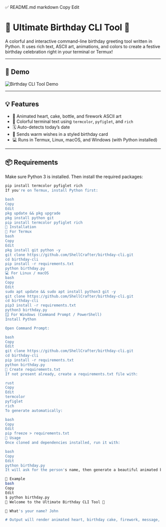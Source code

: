 ✅ README.md
markdown
Copy
Edit
# 🎉 Ultimate Birthday CLI Tool 🎉

A colorful and interactive command-line birthday greeting tool written in Python. It uses rich text, ASCII art, animations, and colors to create a festive birthday celebration right in your terminal or Termux!

---

## 📸 Demo

![Birthday CLI Tool Demo](https://github.com/ShellCrafter/birthday-cli.git)


---

## 💡 Features

- 💖 Animated heart, cake, bottle, and firework ASCII art
- 🎨 Colorful terminal text using `termcolor`, `pyfiglet`, and `rich`
- 🗓️ Auto-detects today’s date
- 🎂 Sends warm wishes in a styled birthday card
- 💻 Runs in Termux, Linux, macOS, and Windows (with Python installed)

---

## 📦 Requirements

Make sure Python 3 is installed. Then install the required packages:

```bash
pip install termcolor pyfiglet rich
If you're on Termux, install Python first:

bash
Copy
Edit
pkg update && pkg upgrade
pkg install python git
pip install termcolor pyfiglet rich
🔧 Installation
📲 For Termux
bash
Copy
Edit
pkg install git python -y
git clone https://github.com/ShellCrafter/birthday-cli.git
cd birthday-cli
pip install -r requirements.txt
python birthday.py
💻 For Linux / macOS
bash
Copy
Edit
sudo apt update && sudo apt install python3 git -y
git clone https://github.com/ShellCrafter/birthday-cli.git
cd birthday-cli
pip3 install -r requirements.txt
python3 birthday.py
🪟 For Windows (Command Prompt / PowerShell)
Install Python

Open Command Prompt:

bash
Copy
Edit
git clone https://github.com/ShellCrafter/birthday-cli.git
cd birthday-cli
pip install -r requirements.txt
python birthday.py
📄 Create requirements.txt
If not present already, create a requirements.txt file with:

rust
Copy
Edit
termcolor
pyfiglet
rich
To generate automatically:

bash
Copy
Edit
pip freeze > requirements.txt
🚀 Usage
Once cloned and dependencies installed, run it with:

bash
Copy
Edit
python birthday.py
It will ask for the person's name, then generate a beautiful animated birthday greeting.

🧪 Example
bash
Copy
Edit
$ python birthday.py
💖 Welcome to the Ultimate Birthday CLI Tool 💖

🎈 What's your name? John

# Output will render animated heart, birthday cake, firework, message, and rich birthday card
